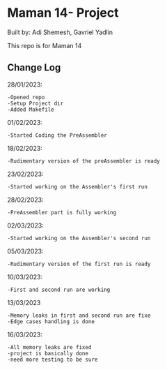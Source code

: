 # Maman 14- Project
Built by: Adi Shemesh, Gavriel Yadlin

This repo is for Maman 14

## Change Log

28/01/2023:

    -Opened repo
    -Setup Project dir
    -Added Makefile

01/02/2023:

    -Started Coding the PreAssembler

18/02/2023:

    -Rudimentary version of the preAssembler is ready

23/02/2023: 

    -Started working on the Assembler's first run

28/02/2023:

    -PreAssembler part is fully working

02/03/2023:

    -Started working on the Assembler's second run

05/03/2023:

    -Rudimentary version of the first run is ready

10/03/2023:

    -First and second run are working

13/03/2023

    -Memory leaks in first and second run are fixe
    -Edge cases handling is done

16/03/2023:

    -All memory leaks are fixed
    -project is basically done
    -need more testing to be sure